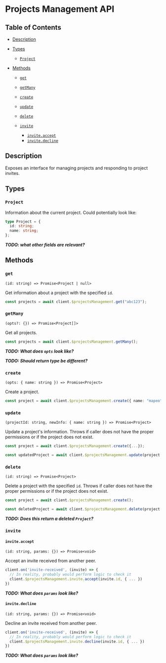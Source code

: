 # Projects Management API

## Table of Contents

- [Description](#description)

- [Types](#types)

  - [`Project`](#project)

- [Methods](#methods)

  - [`get`](#get)
  - [`getMany`](#getmany)
  - [`create`](#create)
  - [`update`](#update)
  - [`delete`](#delete)

  - [`invite`](#invite)

    - [`invite.accept`](#inviteaccept)
    - [`invite.decline`](#invitedecline)

## Description

Exposes an interface for managing projects and responding to project invites.

## Types

### `Project`

Information about the current project. Could potentially look like:

```ts
type Project = {
  id: string;
  name: string;
};
```

**_TODO: what other fields are relevant?_**

## Methods

### `get`

`(id: string) => Promise<Project | null>`

Get information about a project with the specified `id`.

```ts
const projects = await client.$projectsManagement.get("abc123");
```

### `getMany`

`(opts?: {}) => Promise<Project[]>`

Get all projects.

```ts
const projects = await client.$projectsManagement.getMany();
```

**_TODO: What does `opts` look like?_**

**_TODO: Should return type be different?_**

### `create`

`(opts: { name: string }) => Promise<Project>`

Create a project.

```ts
const project = await client.$projectsManagement.create({ name: "mapeo" });
```

### `update`

`(projectId: string, newInfo: { name: string }) => Promise<Project>`

Update a project's information. Throws if caller does not have the proper permissions or if the project does not exist.

```ts
const project = await client.$projectsManagement.create({...});

const updatedProject = await client.$projectsManagement.update(project.id, {...});
```

### `delete`

`(id: string) => Promise<Project>`

Delete a project with the specified `id`. Throws if caller does not have the proper permissions or if the project does not exist.

```ts
const project = await client.$projectsManagement.create();

const deletedProject = await client.$projectsManagement.delete(project.id);
```

**_TODO: Does this return a deleted `Project`?_**

### `invite`

#### `invite.accept`

`(id: string, params: {}) => Promise<void>`

Accept an invite received from another peer.

```ts
client.on('invite-received', (invite) => {
  // In reality, probably would perform logic to check it
  client.$projectsManagement.invite.accept(invite.id, { ... })
})
```

**_TODO: What does `params` look like?_**

#### `invite.decline`

`(id: string, params: {}) => Promise<void>`

Decline an invite received from another peer.

```ts
client.on('invite-received', (invite) => {
  // In reality, probably would perform logic to check it
  client.$projectsManagement.invite.decline(invite.id, { ... })
})
```

**_TODO: What does `params` look like?_**
